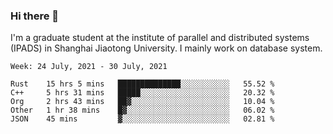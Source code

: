 ### Hi there 👋

I'm a graduate student at the institute of parallel and distributed systems (IPADS) in Shanghai Jiaotong University. I mainly work on database system.

<!--START_SECTION:waka-->
```text
Week: 24 July, 2021 - 30 July, 2021

Rust    15 hrs 5 mins   ██████████████░░░░░░░░░░░   55.52 % 
C++     5 hrs 31 mins   █████░░░░░░░░░░░░░░░░░░░░   20.32 % 
Org     2 hrs 43 mins   ██▓░░░░░░░░░░░░░░░░░░░░░░   10.04 % 
Other   1 hr 38 mins    █▓░░░░░░░░░░░░░░░░░░░░░░░   06.02 % 
JSON    45 mins         ▓░░░░░░░░░░░░░░░░░░░░░░░░   02.81 % 
```
<!--END_SECTION:waka-->

<!--
**yqmmm/yqmmm** is a ✨ _special_ ✨ repository because its `README.md` (this file) appears on your GitHub profile.

Here are some ideas to get you started:

- 🔭 I’m currently working on ...
- 🌱 I’m currently learning ...
- 👯 I’m looking to collaborate on ...
- 🤔 I’m looking for help with ...
- 💬 Ask me about ...
- 📫 How to reach me: ...
- 😄 Pronouns: ...
- ⚡ Fun fact: ...
-->
